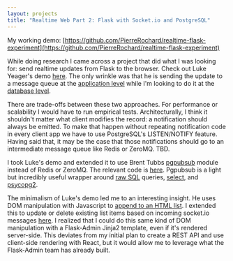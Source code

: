 ```yaml
---
layout: projects
title: "Realtime Web Part 2: Flask with Socket.io and PostgreSQL"
---
```


My working demo: [https://github.com/PierreRochard/realtime-flask-experiment](https://github.com/PierreRochard/realtime-flask-experiment)

While doing research I came across a project that did what I was looking for: send realtime updates from Flask to the browser. Check out Luke Yeager's demo [here](https://github.com/lukeyeager/flask-sqlalchemy-socketio-demo). The only wrinkle was that he is sending the update to a message queue at the [application level](https://github.com/PierreRochard/flask-sqlalchemy-socketio-demo/blob/master/manage.py#L31) while I'm looking to do it at the [database level](https://github.com/PierreRochard/realtime-flask-experiment/blob/master/realtime/database/create_triggers.sql#L26).

There are trade-offs between these two approaches. For performance or scalability I would have to run empirical tests. Architecturally, I think it shouldn't matter what client modifies the record: a notification should always be emitted. To make that happen without repeating notification code in every client app we have to use PostgreSQL's LISTEN/NOTIFY feature. Having said that, it may be the case that those notifications should go to an intermediate message queue like Redis or ZeroMQ. TBD.

I took Luke's demo and extended it to use Brent Tubbs [pgpubsub](https://bitbucket.org/btubbs/pgpubsub) module instead of Redis or ZeroMQ. The relevant code is [here](https://github.com/PierreRochard/realtime-flask-experiment/blob/master/realtime/database/pgpubsub_client.py). Pgpubsub is a light but incredibly useful wrapper around [raw SQL](https://www.postgresql.org/docs/current/static/sql-listen.html) queries, [select](https://docs.python.org/3.5/library/select.html), and [psycopg2](http://initd.org/psycopg/).

The minimalism of Luke's demo led me to an interesting insight. He uses DOM manipulation with Javascript to [append to an HTML list](https://github.com/PierreRochard/flask-sqlalchemy-socketio-demo/blob/master/myapp/webserver/templates/index.html#L24-L26). I extended this to update or delete existing list items based on incoming socket.io messages [here](https://github.com/PierreRochard/realtime-flask-experiment/blob/master/realtime/webserver/templates/index.html#L36-L52). I realized that I could do this same kind of DOM manipulation with a Flask-Admin Jinja2 template, even if it's rendered server-side. This deviates from my initial plan to create a REST API and use client-side rendering with React, but it would allow me to leverage what the Flask-Admin team has already built.
